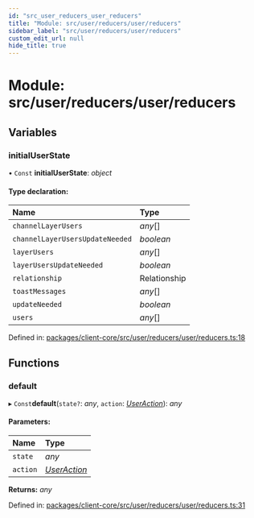 ```yaml
---
id: "src_user_reducers_user_reducers"
title: "Module: src/user/reducers/user/reducers"
sidebar_label: "src/user/reducers/user/reducers"
custom_edit_url: null
hide_title: true
---
```


# Module: src/user/reducers/user/reducers

## Variables

### initialUserState

• `Const` **initialUserState**: *object*

#### Type declaration:

| Name | Type |
| :------ | :------ |
| `channelLayerUsers` | *any*[] |
| `channelLayerUsersUpdateNeeded` | *boolean* |
| `layerUsers` | *any*[] |
| `layerUsersUpdateNeeded` | *boolean* |
| `relationship` | Relationship |
| `toastMessages` | *any*[] |
| `updateNeeded` | *boolean* |
| `users` | *any*[] |

Defined in: [packages/client-core/src/user/reducers/user/reducers.ts:18](https://github.com/xr3ngine/xr3ngine/blob/7e8e151f1/packages/client-core/src/user/reducers/user/reducers.ts#L18)

## Functions

### default

▸ `Const`**default**(`state?`: *any*, `action`: [*UserAction*](src_user_reducers_user_actions.md#useraction)): *any*

#### Parameters:

| Name | Type |
| :------ | :------ |
| `state` | *any* |
| `action` | [*UserAction*](src_user_reducers_user_actions.md#useraction) |

**Returns:** *any*

Defined in: [packages/client-core/src/user/reducers/user/reducers.ts:31](https://github.com/xr3ngine/xr3ngine/blob/7e8e151f1/packages/client-core/src/user/reducers/user/reducers.ts#L31)
